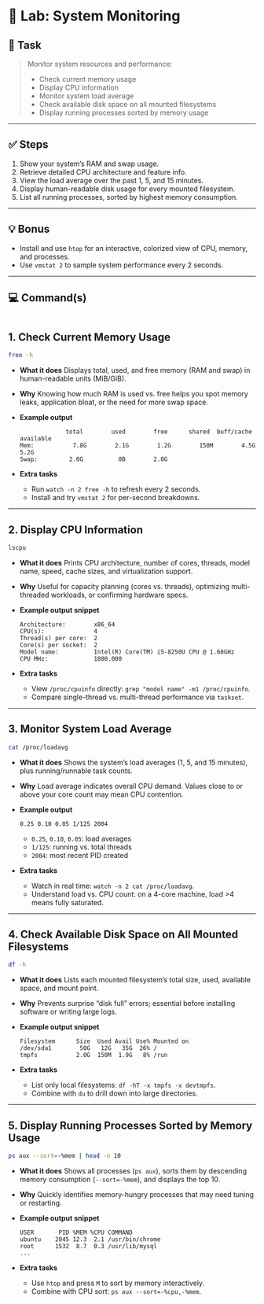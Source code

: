 # 🧪 Lab: System Monitoring

## 📝 Task

> Monitor system resources and performance:
> - Check current memory usage  
> - Display CPU information  
> - Monitor system load average  
> - Check available disk space on all mounted filesystems  
> - Display running processes sorted by memory usage  

---

## ✅ Steps

1. Show your system’s RAM and swap usage.  
2. Retrieve detailed CPU architecture and feature info.  
3. View the load average over the past 1, 5, and 15 minutes.  
4. Display human-readable disk usage for every mounted filesystem.  
5. List all running processes, sorted by highest memory consumption.  

---

## 💡 Bonus

- Install and use `htop` for an interactive, colorized view of CPU, memory, and processes.  
- Use `vmstat 2` to sample system performance every 2 seconds.  

---

## 💻 Command(s)
```
```
## 1. Check Current Memory Usage

```bash
free -h
````

* **What it does**
  Displays total, used, and free memory (RAM and swap) in human-readable units (MiB/GiB).

* **Why**
  Knowing how much RAM is used vs. free helps you spot memory leaks, application bloat, or the need for more swap space.

* **Example output**

  ```
               total        used        free      shared  buff/cache   available
  Mem:           7.8G        2.1G        1.2G        150M        4.5G        5.2G
  Swap:         2.0G          0B        2.0G
  ```

* **Extra tasks**

  * Run `watch -n 2 free -h` to refresh every 2 seconds.
  * Install and try `vmstat 2` for per-second breakdowns.

---

## 2. Display CPU Information

```bash
lscpu
```

* **What it does**
  Prints CPU architecture, number of cores, threads, model name, speed, cache sizes, and virtualization support.

* **Why**
  Useful for capacity planning (cores vs. threads), optimizing multi-threaded workloads, or confirming hardware specs.

* **Example output snippet**

  ```
  Architecture:        x86_64
  CPU(s):              4
  Thread(s) per core:  2
  Core(s) per socket:  2
  Model name:          Intel(R) Core(TM) i5-8250U CPU @ 1.60GHz
  CPU MHz:             1800.000
  ```

* **Extra tasks**

  * View `/proc/cpuinfo` directly: `grep "model name" -m1 /proc/cpuinfo`.
  * Compare single-thread vs. multi-thread performance via `taskset`.

---

## 3. Monitor System Load Average

```bash
cat /proc/loadavg
```

* **What it does**
  Shows the system’s load averages (1, 5, and 15 minutes), plus running/runnable task counts.

* **Why**
  Load average indicates overall CPU demand. Values close to or above your core count may mean CPU contention.

* **Example output**

  ```
  0.25 0.10 0.05 1/125 2004
  ```

  * `0.25`, `0.10`, `0.05`: load averages
  * `1/125`: running vs. total threads
  * `2004`: most recent PID created

* **Extra tasks**

  * Watch in real time: `watch -n 2 cat /proc/loadavg`.
  * Understand load vs. CPU count: on a 4-core machine, load >4 means fully saturated.

---

## 4. Check Available Disk Space on All Mounted Filesystems

```bash
df -h
```

* **What it does**
  Lists each mounted filesystem’s total size, used, available space, and mount point.

* **Why**
  Prevents surprise “disk full” errors; essential before installing software or writing large logs.

* **Example output snippet**

  ```
  Filesystem      Size  Used Avail Use% Mounted on
  /dev/sda1        50G   12G   35G  26% /
  tmpfs           2.0G  150M  1.9G   8% /run
  ```

* **Extra tasks**

  * List only local filesystems: `df -hT -x tmpfs -x devtmpfs`.
  * Combine with `du` to drill down into large directories.

---

## 5. Display Running Processes Sorted by Memory Usage

```bash
ps aux --sort=-%mem | head -n 10
```

* **What it does**
  Shows all processes (`ps aux`), sorts them by descending memory consumption (`--sort=-%mem`), and displays the top 10.

* **Why**
  Quickly identifies memory-hungry processes that may need tuning or restarting.

* **Example output snippet**

  ```
  USER       PID %MEM %CPU COMMAND
  ubuntu    2045 12.3  2.1 /usr/bin/chrome
  root      1532  8.7  0.3 /usr/lib/mysql
  ...
  ```

* **Extra tasks**

  * Use `htop` and press `M` to sort by memory interactively.
  * Combine with CPU sort: `ps aux --sort=-%cpu,-%mem`.

